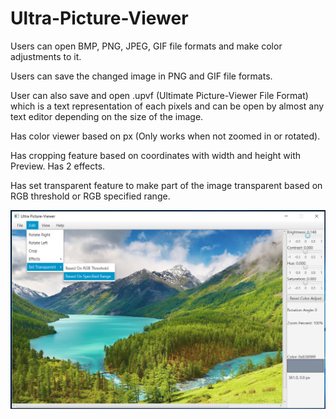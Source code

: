 # Ultra-Picture-Viewer

Users can open BMP, PNG, JPEG, GIF file formats and make color adjustments to it.

Users can save the changed image in PNG and GIF file formats. 

User can also save and open .upvf (Ultimate Picture-Viewer File Format) which is a text representation of each pixels and can be open by almost any text editor depending on the size of the image.

Has color viewer based on px (Only works when not zoomed in or rotated). 

Has cropping feature based on coordinates with width and height with Preview. Has 2 effects. 

Has set transparent feature to make part of the image transparent based on RGB threshold or RGB specified range.

<img src="https://github.com/Vision-Paudel/Ultra-Picture-Viewer/blob/main/Ultra%20Picture-Viewer%20ver.1.94.png" alt="Image could not be displayed">
